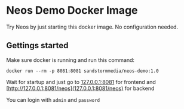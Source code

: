 # Neos Demo Docker Image

Try Neos by just starting this docker image. No configuration needed.

## Gettings started

Make sure docker is running and run this command:

```
docker run --rm -p 8081:8081 sandstormmedia/neos-demo:1.0
```

Wait for startup and just go to [127.0.0.1:8081](http://127.0.0.1:8081) for frontend and [http://127.0.0.1:8081/neos](127.0.0.1:8081/neos) for backend

You can login with `admin` and `password`
